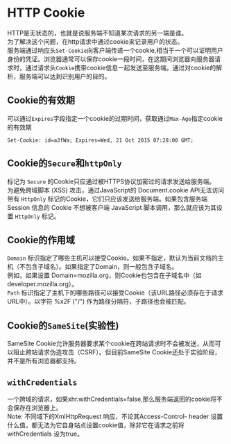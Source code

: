 # HTTP Cookie

HTTP是无状态的，也就是说服务端不知道某次请求的另一端是谁。  
为了解决这个问题，在http请求中通过cookie来记录用户的状态。  
服务端通过响应头`Set-Cookie`向客户端传递一个cookie,相当于一个可以证明用户身份的凭证。浏览器通常可以保存cookie一段时间，在这期间浏览器向服务器请求时，通过请求头`Cookie`携带cookie信息一起发送至服务端。通过对cookie的解析，服务端可以达到识别用户的目的。

## Cookie的有效期

可以通过`Expires`字段指定一个cookie的过期时间，获取通过`Max-Age`指定cookie的有效期

```
Set-Cookie: id=a3fWa; Expires=Wed, 21 Oct 2015 07:28:00 GMT;
```

## Cookie的`Secure`和`httpOnly`

标记为 `Secure` 的Cookie只应通过被HTTPS协议加密过的请求发送给服务端。  
为避免跨域脚本 (XSS) 攻击，通过JavaScript的 Document.cookie API无法访问带有 `HttpOnly` 标记的Cookie，它们只应该发送给服务端。如果包含服务端 Session 信息的 Cookie 不想被客户端 JavaScript 脚本调用，那么就应该为其设置 `HttpOnly` 标记。

## Cookie的作用域

`Domain` 标识指定了哪些主机可以接受Cookie。如果不指定，默认为当前文档的主机（不包含子域名）。如果指定了Domain，则一般包含子域名。  
例如，如果设置 Domain=mozilla.org，则Cookie也包含在子域名中（如developer.mozilla.org）。  
`Path` 标识指定了主机下的哪些路径可以接受Cookie（该URL路径必须存在于请求URL中）。以字符 %x2F ("/") 作为路径分隔符，子路径也会被匹配。

## Cookie的`SameSite`(实验性)

SameSite Cookie允许服务器要求某个cookie在跨站请求时不会被发送，从而可以阻止跨站请求伪造攻击（CSRF）。但目前SameSite Cookie还处于实验阶段，并不是所有浏览器都支持。

## `withCredentials`

一个跨域的请求，如果xhr.withCredentials=false,那么服务端返回的cookie将不会保存在浏览器上。  
Note: 不同域下的XmlHttpRequest 响应，不论其Access-Control- header 设置什么值，都无法为它自身站点设置cookie值，除非它在请求之前将withCredentials 设为true。
